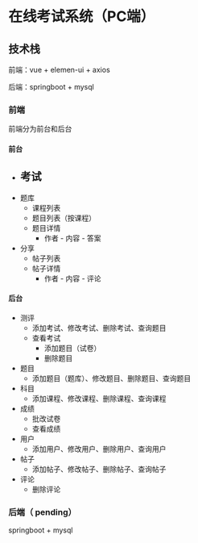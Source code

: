# 在线考试系统（PC端）

## 技术栈

前端：vue + elemen-ui + axios

后端：springboot  + mysql

### 前端

前端分为前台和后台

#### 前台

- 考试
  - 
- 题库
  - 课程列表
  - 题目列表（按课程）
  - 题目详情
    - 作者 - 内容 - 答案
- 分享
  - 帖子列表
  - 帖子详情
    - 作者 - 内容 - 评论

#### 后台

- 测评
  - 添加考试、修改考试、删除考试、查询题目
  - 查看考试
    - 添加题目（试卷）
    - 删除题目
- 题目
  - 添加题目（题库）、修改题目、删除题目、查询题目
- 科目
  - 添加课程、修改课程、删除课程、查询课程
- 成绩
  - 批改试卷
  - 查看成绩
- 用户
  - 添加用户、修改用户、删除用户、查询用户
- 帖子
  - 添加帖子、修改帖子、删除帖子、查询帖子
- 评论
  - 删除评论

### 后端（ pending）

springboot + mysql





